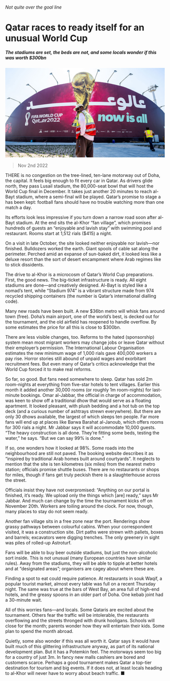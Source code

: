 ###### Not quite over the goal line

# Qatar races to ready itself for an unusual World Cup 

##### The stadiums are set, the beds are not, and some locals wonder if this was worth $300bn 

![image](images/20221105_MAP003.jpg) 

> Nov 2nd 2022 

THERE is no congestion on the tree-lined, ten-lane motorway out of Doha, the capital. It feels big enough to fit every car in Qatar. As drivers glide north, they pass Lusail stadium, the 80,000-seat bowl that will host the World Cup final in December. It takes just another 20 minutes to reach al-Bayt stadium, where a semi-final will be played. Qatar’s promise to stage a  has been kept: football fans should have no trouble watching more than one match a day.

Its efforts look less impressive if you turn down a narrow road soon after al-Bayt stadium. At the end sits the al-Khor “fan village”, which promises hundreds of guests an “enjoyable and lavish stay” with swimming pool and restaurant. Rooms start at 1,512 rials ($415) a night.

On a visit in late October, the site looked neither enjoyable nor lavish—nor finished. Bulldozers worked the earth. Giant spools of cable sat along the perimeter. Perched amid an expanse of sun-baked dirt, it looked less like a deluxe resort than the sort of desert encampment where Arab regimes like to stick dissidents.

The drive to al-Khor is a microcosm of Qatar’s World Cup preparations. First, the good news. The big-ticket infrastructure is ready. All eight stadiums are done—and creatively designed. Al-Bayt is styled like a nomad’s tent, while “Stadium 974” is a vibrant structure made from 974 recycled shipping containers (the number is Qatar’s international dialling code).

Many new roads have been built. A new $36bn metro will whisk fans around town (free). Doha’s main airport, one of the world’s best, is decked out for the tournament, and the old airfield has reopened to handle overflow. By some estimates the price for all this is close to $300bn.

There are less visible changes, too. Reforms to the hated (sponsorship) system mean most migrant workers may change jobs or leave Qatar without their employer’s permission. The International Labour Organisation estimates the new minimum wage of 1,000 rials gave 400,000 workers a pay rise. Horror stories still abound of unpaid wages and exorbitant recruitment fees. But even many of Qatar’s critics acknowledge that the World Cup forced it to make real reforms.

So far, so good. But fans need somewhere to sleep. Qatar has sold 2m room-nights at everything from five-star hotels to tent villages. Earlier this month it added another 30,000 rooms (or roughly 1m room-nights) for last-minute bookings. Omar al-Jabbar, the official in charge of accommodation, was keen to show off a traditional dhow that would serve as a floating apartment. It looked pleasant, with plush bedding and a hot tub on the top deck (and a curious number of ashtrays strewn everywhere). But there are only 30 dhows available, the largest of which sleeps ten people. Far more fans will end up at places like Barwa Barahat al-Janoub, which offers rooms for 300 rials a night. Mr Jabbar says it will accommodate 10,000 guests. “The heavy construction is all done. They’re fitting some beds, testing the water,” he says. “But we can say 99% is done.”

If so, one wonders how it looked at 98%. Some roads into the neighbourhood are still not paved. The booking website describes it as “inspired by traditional Arab homes built around courtyards”. It neglects to mention that the site is ten kilometres (six miles) from the nearest metro station; officials promise shuttle buses. There are no restaurants or shops for miles, though if fans get truly peckish there is a slaughterhouse across the street.

Officials insist they have not overpromised: “Anything on our portal is finished, it’s ready. We upload only the things which [are] ready,” says Mr Jabbar. And much can change by the time the tournament kicks off on November 20th. Workers are toiling around the clock. For now, though, many places to stay do not seem ready.

Another fan village sits in a free zone near the port. Renderings show grassy pathways between colourful cabins. When your correspondent visited, it was a construction site. Dirt paths were strewn with pallets, boxes and barrels; excavators were digging trenches. The only greenery in sight was piles of rolled-up Astroturf.

Fans will be able to buy beer outside stadiums, but just the non-alcoholic sort inside. This is not unusual (many European countries have similar rules). Away from the stadiums, they will be able to tipple at better hotels and at “designated areas”; organisers are cagey about where these are.

Finding a spot to eat could require patience. At restaurants in souk Waqif, a popular tourist market, almost every table was full on a recent Thursday night. The same was true at the bars of West Bay, an area full of high-end hotels, and the greasy spoons in an older part of Doha. One kebab joint had a 30-minute wait.

All of this worries fans—and locals. Some Qataris are excited about the tournament. Others fear the traffic will be intolerable, the restaurants overflowing and the streets thronged with drunk hooligans. Schools will close for the month; parents wonder how they will entertain their kids. Some plan to spend the month abroad.

Quietly, some also wonder if this was all worth it. Qatar says it would have built much of this glittering infrastructure anyway, as part of its national development plan. But it has a Potemkin feel. The motorways seem too big for a country of just 3m. In fancy new malls cashiers are bored and customers scarce. Perhaps a good tournament makes Qatar a top-tier destination for tourism and big events. If it does not, at least locals heading to al-Khor will never have to worry about beach traffic. ■

